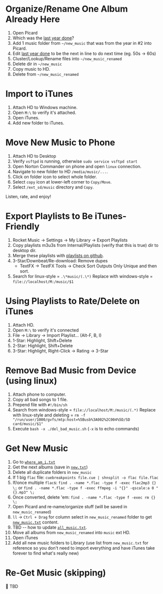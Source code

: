# Organize/Rename One Album Already Here
1. Open Picard
2. Which was the [last year done](https://github.com/jclevine/music_rating_instructions/blob/master/new/last_year_done.txt)? 
2. Add 1 music folder from `~/new_music` that was from the year in #2 into Picard.
3. Edit [last year done](https://github.com/jclevine/music_rating_instructions/edit/master/new/last_year_done.txt) to be the next in line to do next time (eg. 50s -> 60s)
4. Cluster/Lookup/Rename files into `~/new_music_renamed`
5. Delete dir in `~/new_music`
6. Copy music to HD.
7. Delete from `~/new_music_renamed`

# Import to iTunes
1. Attach HD to Windows machine.
2. Open `M:\` to verify it's attached.
3. Open iTunes.
4. Add new folder to iTunes.

# Move New Music to Phone
1. Attach HD to Desktop
2. Verify `vsftpd` is running, otherwise `sudo service vsftpd start`
3. Open Norton Commander on phone and open `linux` connection.
4. Navigate to new folder to HD `/media/music/...`.
5. Click on folder icon to select whole folder.
6. Select `copy` icon at lower-left corner to `Copy/Move`.
7. Select `/ext_sd/music` directory and `Copy`.

Listen, rate, and enjoy!

# Export Playlists to Be iTunes-Friendly
1. Rocket Music -> Settings -> My Library -> Export Playlists
2. Copy playlists m3u3s from Internal/Playlists (verify that this is true) dir to desktop dir.
3. Merge these playlists with [playlists on github](https://github.com/jclevine/music_rating_instructions/tree/master/playlists).
3. 3-Star/Downbeat/Re-download: Remove dupes
    - TextFX -> TestFX Tools -> Check Sort Outputs Only Unique and then sort.
4. Search for linux-style = `.\*music/(.\*)` 
   Replace with windows-style = `file://localhost/M:/music/$1`

# Using Playlists to Rate/Delete on iTunes
1. Attach HD.
2. Open `M:\` to verify it's connected
3. File -> Library -> Import Playlist... (Alt-F, B, I)
4. 1-Star: Highlight, Shift+Delete
5. 2-Star: Highlight, Shift+Delete
6. 3-Star: Highlight, Right-Click -> Rating -> 3-Star

# Remove Bad Music from Device (using linux)
1. Attach phone to computer.
1. Copy all bad songs to 1 file.
2. Prepend file with `#!/bin/sh`
3. Search  from windows-style = `file://localhost/M:/music/(.*)`
   Replace with linux-style and deleting = `rm -f "/run/user/1000/gvfs/mtp:host=%5Busb%3A002%2C004%5D/SD card/music/$1"`
4. Execute `bash -x ./del_bad_music.sh` (`-x` is to echo commands)

# Get New Music
1. Go to [`where_am_i.txt`](https://github.com/jclevine/music_rating_instructions/blob/master/new/where_am_i.txt)
2. Get the next albums (save in [`new.txt`](https://github.com/jclevine/music_rating_instructions/blob/master/new/new.txt))
4. Delete all duplicate folders in `new_music`
5. If 1 big `flac` file: `cuebreakpoints file.cue | shnsplit -o flac file.flac`
6. If/once multiple `flac`s: `find . -name *.flac -type f -exec flac2mp3 {} \;` or
                    `find . -name *.flac -type f -exec ffmpeg -i "{}" -qscale:a 0 "{}.mp3" \;`  
7. Once converted, delete 'em: `find . -name *.flac -type f -exec rm {} \;`
8. Open Picard and re-name/organize stuff (will be saved in `new_music_renamed`)
9. `ll` -> `Ctrl + Drag` for column select in `new_music_renamed` folder to get [`new_music.txt`](https://github.com/jclevine/music_rating_instructions/blob/master/new/new.txt) content.
10. TBD -- how to update [`all_music.txt`](https://github.com/jclevine/music_rating_instructions/blob/master/music_lists/all_music.txt).
9. Move all albums from `new_music_renamed` into `music` ext HD.
10. Open iTunes
11. Add all new music folders to Library (use list from `new_music.txt` for reference so you don't need to import everything and have iTunes take forever to find what's really new)

# Re-Get Music (skipping)
:small_orange_diamond: TBD
